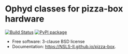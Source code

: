 # Ophyd classes for pizza-box hardware

[![Build Status](https://travis-ci.com/NSLS-II/pizza-box.svg?branch=main)](https://travis-ci.com/NSLS-II/pizza-box)
[![PyPI package](https://img.shields.io/pypi/v/pizza-box.svg)](https://pypi.python.org/pypi/pizza-box)


* Free software: 3-clause BSD license
* Documentation: https://NSLS-II.github.io/pizza-box.
